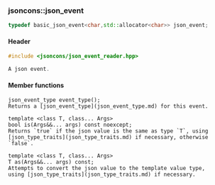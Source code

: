 ### jsoncons::json_event

```c++
typedef basic_json_event<char,std::allocator<char>> json_event;
```

#### Header
```c++
#include <jsoncons/json_event_reader.hpp>

A json event.
```

#### Member functions

    json_event_type event_type();
    Returns a [json_event_type](json_event_type.md) for this event.

    template <class T, class... Args>
    bool is(Args&&... args) const noexcept;
    Returns `true` if the json value is the same as type `T`, using 
    [json_type_traits](json_type_traits.md) if necessary, otherwise `false`.

    template <class T, class... Args>
    T as(Args&&... args) const;
    Attempts to convert the json value to the template value type,
    using [json_type_traits](json_type_traits.md) if necessary.

